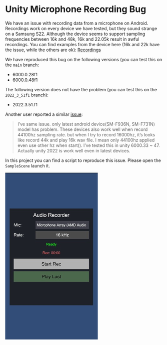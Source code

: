 ﻿# Unity Microphone Recording Bug

We have an issue with recording data from a microphone on Android. Recordings work on every device we have tested, but 
they sound strange on a Samsung S22. Although the device seems to support sampling frequencies between 16k and 48k, 
16k and 22.05k result in awful recordings. You can find examples from the device here (16k and 22k have the issue, 
while the others are ok): [Recordings](https://drive.google.com/drive/folders/1P_-aiYirYTs5zaXHK2DAnqiV-S0oG6yF)

We have reproduced this bug on the following versions (you can test this on the `main` branch:
- 6000.0.28f1
- 6000.0.48f1

The following version does not have the problem (you can test this on the `2022_3_51f1` branch):
- 2022.3.51.f1

Another user reported a similar [issue](https://discussions.unity.com/t/bad-sound-quality-when-recording-with-16k-and-22k-sampling-frequency-on-android-device/1611412):

> I’ve same issue. only latest android device(SM-F936N, SM-F731N) model has problem.
> These devices also work well when record 44100hz sampling rate. but when I try to record 16000hz, it’s looks like 
> record 44k and play 16k wav file. I mean only 44100hz applied even use other hz when start().
> I’ve tested this in unity 6000.33 ~ 47. Actually unity 2022 is work well even in latest devices.

In this project you can find a script to reproduce this issue. Please open the `SampleScene` launch it.

![ui](./images/ui.jpg)

